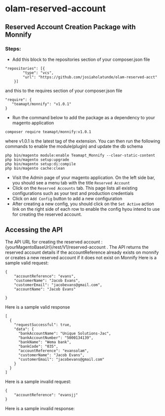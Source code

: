 # olam-reserved-account
## Reserved Account Creation Package with Monnify

### Steps:
- Add this block to the repositories section of your composer.json file 
```
"repositories": [{
        "type": "vcs",
        "url": "https://github.com/josiaholatunde/olam-reserved-acct"
    }]
```
and this to the requires section of your composer.json file 
```
"require": {
   "teamapt/monnify": "v1.0.1"
}
```
 
- Run the command below to add the package as a dependency to your magento application
```
composer require teamapt/monnify:v1.0.1
``` 
where v1.0.1 is the latest tag of the extension. You can then run the following commands to enable the module(plugin) and update the db schema
```
php bin/magento module:enable Teamapt_Monnify --clear-static-content 
php bin/magento setup:upgrade 
php bin/magento setup:di:compile 
php bin/magento cache:clean
```
- Visit the Admin page of your magento application. On the left side bar, you should see a menu tab with the title `Reserved Account`
- Click on the `Reserved Accounts` tab. This page lists all existing configurations such as your test and production credentials
- Click on `Add Config` button to add a new configuration
- After creating a new config, you should click on the `Set Active` action link on the right side of each row to enable the config hyou intend to use for creating the reserved account.

## Accessing the API
The API URL for creating the reserved account : {yourMagentoBaseUrl}/rest/V1/reserved-account . The API returns the reserved account details if the accountReference
already exists on monnify or creates a new reserved account if it does not exist on Monnify
Here is a sample valid request: 
```
{
	"accountReference": "evans",
	"customerName": "Jacob Evans",
	"customerEmail": "jacobevans@gmail.com",
	"accountName": "Jacob Evans"
	
}
```
Here is a sample valid response
```
[
  {
    "requestSuccessful": true,
    "data": {
      "bankAccountName": "Unique Solutions-Jac",
      "bankAccountNumber": "5000134139",
      "bankName": "Wema bank",
      "bankCode": "035",
      "accountReference": "evansolam",
      "customerName": "Jacob Evans",
      "customerEmail": "jacobevans@gmail.com"
    }
  }
]
```

Here is a sample invalid request:
```
{
	"accountReference": "evansjj"
}
```

Here is a sample invalid response:
```



